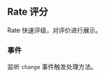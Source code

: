 <div class="demo-header">
<p class="overviewicon">
  <span class="wapi-ui-alert"/>
</p>

## Rate 评分

<nova-uxlink widget-name="Rate"></nova-uxlink>

Rate 快速评级，对评价进行展示。
</div>

### 事件

监听 `change` 事件触发处理方法。

<nova-demo-view link="rate/rate-events"></nova-demo-view>

<br>
